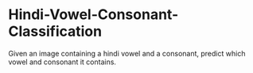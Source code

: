 # Hindi-Vowel-Consonant-Classification
Given an image containing a hindi vowel and a consonant, predict which vowel and consonant it contains.
